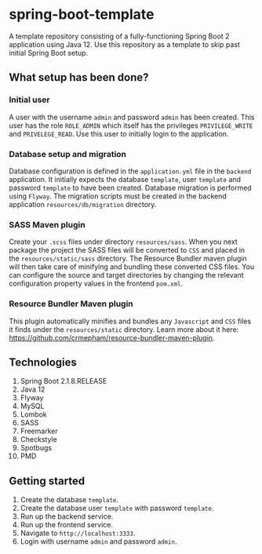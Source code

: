 # spring-boot-template
A template repository consisting of a fully-functioning Spring Boot 2 application using Java 12. Use this repository as a template to skip past initial Spring Boot setup.

## What setup has been done?

### Initial user
A user with the username `admin` and password `admin` has been created. This user has the role `ROLE_ADMIN` which itself has the privileges `PRIVILEGE_WRITE` and `PRIVELEGE_READ`. Use this user to initially login to the application.

### Database setup and migration
Database configuration is defined in the `application.yml` file in the `backend` application. It initially expects the database `template`, user `template` and password `template` to have been created. Database migration is performed using `Flyway`. The migration scripts must be created in the backend application `resources/db/migration` directory.

### SASS Maven plugin
Create your `.scss` files under directory `resources/sass`. When you next package the project the SASS files will be converted to `CSS` and placed in the `resources/static/sass` directory. The Resource Bundler maven plugin will then take care of minifying and bundling these converted CSS files. You can configure the source and target directories by changing the relevant configuration property values in the frontend `pom.xml`.

### Resource Bundler Maven plugin
This plugin automatically minifies and bundles any `Javascript` and `CSS` files it finds under the `resources/static` directory. Learn more about it here: https://github.com/crmepham/resource-bundler-maven-plugin.

## Technologies
1. Spring Boot 2.1.8.RELEASE
2. Java 12
3. Flyway
4. MySQL
5. Lombok
6. SASS
7. Freemarker
8. Checkstyle
9. Spotbugs
10. PMD

## Getting started
1. Create the database `template`.
2. Create the database user `template` with password `template`.
3. Run up the backend service.
4. Run up the frontend service.
5. Navigate to `http://localhost:3333`.
6. Login with username `admin` and password `admin`.
